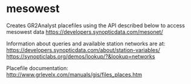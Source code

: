 # mesowest
Creates GR2Analyst placefiles using the API described below to access mesowest data
https://developers.synopticdata.com/mesonet/

Information about queries and available station networks are at:
https://developers.synopticdata.com/about/station-variables/
https://synopticlabs.org/demos/lookup/?&lookup=networks

Placefile documentation:
http://www.grlevelx.com/manuals/gis/files_places.htm
